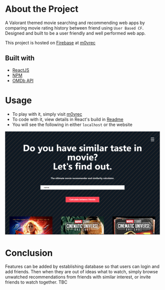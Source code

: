 # About the Project

A Valorant themed movie searching and recommending web apps by comparing movie rating history between friend using ```User Based CF```. Designed and built to be a user friendly and well performed web app.

This project is hosted on [Firebase](https://firebase.google.com/) at [m0vrec](https://m0vrec.web.app/)

## Built with

* [ReactJS](https://reactjs.org/)
* [NPM](https://www.npmjs.com/)
* [OMDb API](http://www.omdbapi.com/)

# Usage

* To play with it, simply visit [m0vrec](https://m0vrec.web.app/)
* To code with it, view details in React's build in [Readme](https://github.com/Xiao4Dan/COVID19-Tracking/blob/master/covid19-tracking/README.md)
* You will see the following in either ```localhost``` or the website

![Screenshot](https://github.com/Xiao4Dan/COVID19-Tracking/blob/master/mvrec_landing.png?raw=true)

# Conclusion

Features can be added by establishing database so that users can login and add friends.
Then when they are out of ideas what to watch, simply browse unwatched recommendations from friends with similar interest, or invite friends to watch together.
TBC
